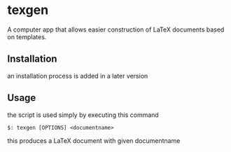 # texgen
A computer app that allows easier construction of LaTeX documents based on templates.

## Installation
an installation process is added in a later version

## Usage
the script is used simply by executing this command

`$: texgen [OPTIONS] <documentname>`

this produces a LaTeX document with given documentname
